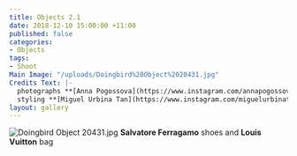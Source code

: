 ```yaml
---
title: Objects 2.1
date: 2018-12-10 15:00:00 +11:00
published: false
categories:
- Objects
tags:
- Shoot
Main Image: "/uploads/Doingbird%20Object%2020431.jpg"
Credits Text: |-
  photographs **[Anna Pogossova](https://www.instagram.com/annapogossova/)** at **[B&A](https://www.instagram.com/barepsau/)**
  styling **[Miguel Urbina Tan](https://www.instagram.com/miguelurbinatan/)**
layout: gallery
---
```


![Doingbird Object 20431.jpg](/uploads/Doingbird%20Object%2020431.jpg)
**Salvatore Ferragamo** shoes and **Louis Vuitton** bag
